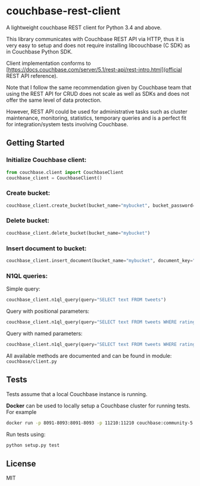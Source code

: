 # couchbase-rest-client

A lightweight couchbase REST client for Python 3.4 and above.

This library communicates with Couchbase REST API via HTTP, thus it is very easy to setup and does not require installing libcouchbase (C SDK) as in Couchbase Python SDK.

Client implementation conforms to [https://docs.couchbase.com/server/5.1/rest-api/rest-intro.html](official REST API reference).

Note that I follow the same recommendation given by Couchbase team that using the REST API for CRUD does not scale as well as SDKs and does not offer the same level of data protection.

However, REST API could be used for administrative tasks such as cluster maintenance, monitoring, statistics, temporary queries and is a perfect fit for integration/system tests involving Couchbase.

## Getting Started

### Initialize Couchbase client:
```python
from couchbase.client import CouchbaseClient
couchbase_client = CouchbaseClient()
```

### Create bucket:
```python
couchbase_client.create_bucket(bucket_name="mybucket", bucket_password="mypassword")
```

### Delete bucket:
```python
couchbase_client.delete_bucket(bucket_name="mybucket")
```

### Insert document to bucket:
```python
couchbase_client.insert_document(bucket_name="mybucket", document_key="mydocid", document_json={"foo": "bar"})
```

### N1QL queries:
Simple query: 
```python
couchbase_client.n1ql_query(query="SELECT text FROM tweets")
```

Query with positional parameters:
```python
couchbase_client.n1ql_query(query="SELECT text FROM tweets WHERE rating = $1 AND when > $2", positional_params=['9.5', '1-1-2014'])
```

Query with named parameters:
```python
couchbase_client.n1ql_query(query="SELECT text FROM tweets WHERE rating = $r AND when > $date", named_params={"$r": 9.5,"$date": "1-1-2014"})
```

All available methods are documented and can be found in module: ```couchbase/client.py```

## Tests

Tests assume that a local Couchbase instance is running.

**Docker** can be used to locally setup a Couchbase cluster for running tests. For example
```bash
docker run -p 8091-8093:8091-8093 -p 11210:11210 couchbase:community-5.1.1
```

Run tests using:
```bash
python setup.py test
```

## License

MIT
